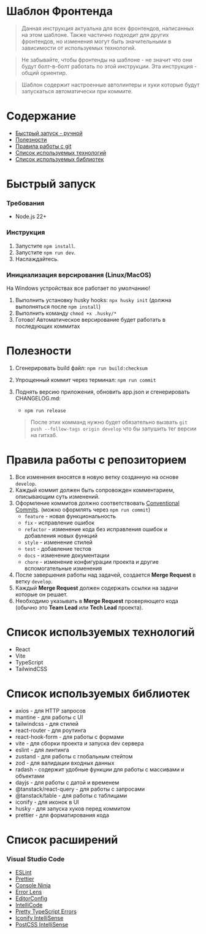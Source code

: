 # Шаблон Фронтенда

> Данная инструкция актуальна для всех фронтендов, написанных на этом шаблоне. Также частично подходит для других фронтендов, но изменения могут быть значительными в зависимости от используемых технологий.

> Не забывайте, чтобы фронтенды на шаблоне - не значит что они будут болт-в-болт работать по этой инструкции. Эта инструкция - общий ориентир.

> Шаблон содержит настроенные автолинтеры и хуки которые будут запускаться автоматически при коммите.

# Содержание

-   [Быстрый запуск - ручной](#1)
-   [Полезности](#2)
-   [Правила работы с git](#3)
-   [Список используемых технологий](#4)
-   [Список используемых библиотек](#5)

# <a name="1">Быстрый запуск</a>

### Требования

-   Node.js 22+

### Инструкция

1. Запустите `npm install`.
2. Запустите `npm run dev`.
3. Наслаждайтесь.

### Инициализация версирования (Linux/MacOS)
На Windows устройствах все работает по умолчанию!

1. Выполнить установку husky hooks: `npx husky init` (должна выполняться после `npm install`)
2. Выполнить команду `chmod +x .husky/*`
3. Готово! Автоматическое версирование будет работать в последующих коммитах

# <a name="2">Полезности</a>

1. Сгенерировать build файл: `npm run build:checksum`
2. Упрощенный коммит через терминал: `npm run commit`
3. Поднять версию приложения, обновить app.json и сгенерировать CHANGELOG.md:

    - `npm run release`

    > После этих комманд нужно будет обязательно вызвать `git push --follow-tags origin develop` что бы запушить тег версии на гитхаб.

# <a name="3">Правила работы с репозиторием</a>

1. Все изменения вносятся в новую ветку созданную на основе `develop`.
2. Каждый коммит должен быть сопровожден комментарием, описывающим суть изменений.
3. Оформление коммитов должно соответствовать [Conventional Commits](https://www.conventionalcommits.org/en/v1.0.0/). (можно оформлять через `npm run commit`)
    - `feature` - новая функциональность
    - `fix` - исправление ошибок
    - `refactor` - изменение кода без исправления ошибок и добавления новых функций
    - `style` - изменение стилей
    - `test` - добавление тестов
    - `docs` - изменение документации
    - `chore` - изменение конфигурации проекта и другие вспомогательные изменения
4. После завершения работы над задачей, создается **Merge Request** в ветку `develop`.
5. Каждый **Merge Request** должен содержать ссылки на задачи которые он решает.
6. Необходимо указывать в **Merge Request** проверяющего кода (обычно это **Team Lead** или **Tech Lead** проекта).

# <a name="4">Список используемых технологий</a>

-   React
-   Vite
-   TypeScript
-   TailwindCSS

# <a name="5">Список используемых библиотек</a>

-   axios - для HTTP запросов
-   mantine - для работы с UI
-   tailwindcss - для стилей
-   react-router - для роутинга
-   react-hook-form - для работы с формами
-   vite - для сборки проекта и запуска dev сервера
-   eslint - для линтинга
-   zustand - для работы с глобальным стейтом
-   zod - для валидации входных данных
-   radash - содержит удобные функции для работы с массивами и объектами
-   dayjs - для работы с датой и временем
-   @tanstack/react-query - для работы с запросами
-   @tanstack/table - для работы с таблицами
-   iconify - для иконок в UI
-   husky - для запуска хуков перед коммитом
-   prettier - для форматирования кода

# <a name="6">Список расширений</a>

### Visual Studio Code

-   [ESLint](https://marketplace.visualstudio.com/items?itemName=dbaeumer.vscode-eslint)
-   [Prettier](https://marketplace.visualstudio.com/items?itemName=esbenp.prettier-vscode)
-   [Console Ninja](https://marketplace.visualstudio.com/items?itemName=WallabyJs.console-ninja)
-   [Error Lens](https://marketplace.visualstudio.com/items?itemName=usernamehw.errorlens)
-   [EditorConfig](https://marketplace.visualstudio.com/items?itemName=EditorConfig.EditorConfig)
-   [IntelliCode](https://marketplace.visualstudio.com/items?itemName=VisualStudioExptTeam.vscodeintellicode)
-   [Pretty TypeScript Errors](https://marketplace.visualstudio.com/items?itemName=yoavbls.pretty-ts-errors)
-   [Iconify IntelliSense](https://marketplace.visualstudio.com/items?itemName=antfu.iconify)
-   [PostCSS IntelliSense](https://marketplace.visualstudio.com/items?itemName=vunguyentuan.vscode-postcss)
